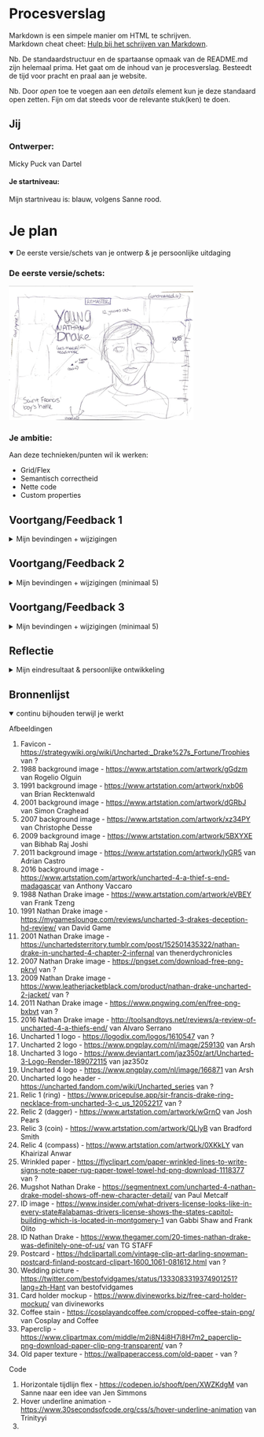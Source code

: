 # Procesverslag
Markdown is een simpele manier om HTML te schrijven.  
Markdown cheat cheet: [Hulp bij het schrijven van Markdown](https://github.com/adam-p/markdown-here/wiki/Markdown-Cheatsheet).

Nb. De standaardstructuur en de spartaanse opmaak van de README.md zijn helemaal prima. Het gaat om de inhoud van je procesverslag. Besteedt de tijd voor pracht en praal aan je website.

Nb. Door *open* toe te voegen aan een *details* element kun je deze standaard open zetten. Fijn om dat steeds voor de relevante stuk(ken) te doen.





## Jij

### Ontwerper:
Micky Puck van Dartel

#### Je startniveau:
Mijn startniveau is: blauw, volgens Sanne rood.





# Je plan

<details open>
  <summary>De eerste versie/schets van je ontwerp & je persoonlijke uitdaging</summary>

  ### De eerste versie/schets:
  <img src="readme-images/schets1.jpg" width="375px" alt="eerste versie/schets">


  ### Je ambitie:
  Aan deze technieken/punten wil ik werken:
  - Grid/Flex
  - Semantisch correctheid
  - Nette code
  - Custom properties

</details>




## Voortgang/Feedback 1

<details>
  <summary>Mijn bevindingen + wijzigingen</summary>

  ### Bevinding 1:
  <img src="readme-images/schets1.jpg" width="375px" alt="eerste schets">
  Jeremy leek het handig om ook de game te vermelden waar de Nathan Drake in voor komt en het jaartal.

  #### oplossing:
  Ik heb dit nog niet gecodeerd, maar ga ik zeker proberen.

  #### update:
  Ik heb het jaartal en de welke game het is op de cover gezet van elk jaartal, zodat je het meteen duidelijk ziet.

  ### Bevinding 2:
  Een parallax effect zou heel cool zijn om hier voor te gebruiken. Ook door de timeline rechts op de pagina.

  #### oplossing:
  Ik heb dit nog niet gecodeerd, maar ga ik zeker proberen. Een parallax was al mijn idee, maar Jeremy had ook aangegeven dat ik dan de timeline rechts ook mee zou kunnen bewegen.

  #### update:
  Dit idee heb ik niet meer toegepast, omdat ik mijn idee had veranderd. We mogen maar 1 pagina gebruiken en dit idee had is samen bedacht met nog een andere pagina waarin het goed zou werken. Toen Sanne de horizontale 'tijdlijn' liet zien, kreeg ik opeens ideeën om daar iets mee toen en dat heb ik dus uiteindelijk gedaan.

  ### Bevinding 3:
  <img src="readme-images/schets2.jpg" width="375px" alt="tweede schets">
  Omdat ik best weinig zou css'en en dat wel een doel is, zei Jeremy dat ik het kompas in css zou kunnen maken

  #### oplossing:
  Ik heb dit nog niet gecodeerd, maar ga ik zeker proberen te doen!

  #### update:
  Ik heb uiteindelijk geen kompas in mijn ontwerp gedaan. De wereldkaart viel weg en een kompas was überhaupt een extraatje.

  ### Bevinding 4:
  <img src="readme-images/ontwerp1.png" width="375px" alt="eerste eerste ontwerp">
  Sanne had aangegeven dat er maar 1 pagina mag zijn. Ik zou een popup kunnen gebruiken voor de 'tweede' pagina, maar dat leek mij niet heel handig, want ik wil dat de popup dan een soort pagina wordt en ik heb het idee dat dat veel te moeilijk zou worden.

  #### oplossing:
  Deze pagina haal ik weg. Het wordt nu alleen de pagina die je ziet in mijn eerste schets. Die is ook meer advanced.

  ### Bevinding 5:
  Jeremy gaf aan dat ik misschien deze pagina in het klein zou kunnen weergeven op de andere pagina, sinds deze wegvalt. Zodat je weet waar de Nathan Drake zich bevind in de timeline.

  #### oplossing:
  Ik heb dit nog niet gecodeerd, maar ga ik zeker proberen.

  #### update:
  Ik heb de wereldkaart uiteindelijk uit mijn ontwerp gelaten, omdat het dan veel te vol werd op de website. Ook vond ik het niet meer veel toevoegen voor de tijdlijn, omdat hij veel reist.

</details>




## Voortgang/Feedback 2

<details>
  <summary>Mijn bevindingen + wijzigingen (minimaal 5)</summary>

  ### Bevinding 1:
  <img src="readme-images/responsiveness.png" width="375px" alt="responsiveness ontwerp">
  De website is nog niet helemaal responsive. De jaartallen blijven erg groot en bij een erg klein scherm overlappen de onderdelen raar over elkaar. - Zara

  #### oplossing:
  Ik ga de jaartallen waarschijnlijk met een media query responsive maken. En ik ga mij niet heel erg focussen op kleinere schermen. Ik maak de website een beetje responsive, ook door tijd tekort.

  #### update:

  ### Bevinding 2:
  <img src="readme-images/contrast1.png" width="375px" alt="contrast donkere achtergrond">
  <img src="readme-images/contrast2.png" width="375px" alt="contrast lichtere achtergrond">
  Voor de teksten moet ik letten op het contrast. - Zara

  #### oplossing:
  Ik heb het er ook met Sanne over gehad en ik ga nu een background toevoegen, voor beter contrast. Uncharted heeft 4 games met 4 verschillende menu stijlen. Ik ga die nu namaken en toevoegen aan de achtergrond van de tekst.

  #### update:

  ### Bevinding 3:
  Nog meer commentaar in de code weergeven. - Zara

  #### oplossing:
  Hier was ik nog niet aan toegekomen. Dit wilde ik zeker nog toepassen, niet alleen voor de voorwaarden maar ook voor mijzelf.

  ### Bevinding 4:
  Custom properties gebruiken. - Zara

  #### oplossing:
  Hier was ik nog niet aan toegekomen. Omdat het een voorwaarde is, moet ik dit nog even doen!

  ### Bevinding 5:
  Ik zou ook nog de game vermelden welke Nathan Drake in welke game voorkomt. - Zara

  #### oplossing:
  Ik heb het jaartal en de welke game het is op de cover gezet van elk jaartal, zodat je het meteen duidelijk ziet.

  ### Bevinding 6:
  Voor Sanne hoeft het niet perse, maar het is wel handig om nog voor een header te zorgen. Dit vind Google ook erg fijn.

  #### oplossing:
  Omdat de tijdlijn fullscreen is, vind ik het erg lelijk om nog ergens een header toe te voegen. Ik heb dit opgelost om de header na een paar seconde te laten verdwijnen nadat je op de website komt, zodat je wel weet waar de website over gaat.

  ### Bevinding 7:
  <img src="readme-images/mapjevoorbeeld1.png" width="375px" alt="mapje 1988">
  <img src="readme-images/mapjevoorbeeld2.png" width="375px" alt="mapje 1991">
  De mapjes met de tekst die verschijnen zijn misschien een beetje te groot. - Zara

  #### oplossing:
  Ik was al van plan het mapje wat kleiner te maken. De andere mapjes worden vervangen door andere voorwerpen.


</details>



## Voortgang/Feedback 3

<details>
  <summary>Mijn bevindingen + wijzigingen (minimaal 5)</summary>

  ### Bevinding 1:
  Omschrijving van wat er nog niet orde was (tekst en afbeeding(en)).

  #### oplossing:
  Beschrijving hoe je het hebt hebt opgelost of als het niet gelukt is hoe je het zou oplossen (tekst en afbeeding(en)).


  ### Bevinding 2:
  Omschrijving van wat er nog niet orde was (tekst en afbeeding(en)).

  #### oplossing:
  Beschrijving hoe je het hebt hebt opgelost of als het niet gelukt is hoe je het zou oplossen (tekst en afbeeding(en)).



  ### Bevinding 3:
  ...

</details>




## Reflectie

<details>
  <summary>Mijn eindresultaat & persoonlijke ontwikkeling</summary>

  ### Je uitkomst - karakteristiek screenshot(s):
  <img src="readme-images/dummy-plaatje.jpg" width="375px" alt="final ontwerp">


  ### Dit ging goed/Heb ik geleerd:
  Korte omschrijving met plaatje(s)

  <img src="readme-images/dummy-plaatje.jpg" width="375px" alt="top">


  ### Dit was lastig/Is niet gelukt:
  Korte omschrijving met plaatje(s)

  <img src="readme-images/dummy-plaatje.jpg" width="375px" alt="bummer">
</details>





## Bronnenlijst

<details open>
<summary>continu bijhouden terwijl je werkt</summary>

Afbeeldingen
1. Favicon - https://strategywiki.org/wiki/Uncharted:_Drake%27s_Fortune/Trophies van ?
2. 1988 background image - https://www.artstation.com/artwork/gGdzm van Rogelio Olguin
3. 1991 background image - https://www.artstation.com/artwork/nxb06 van Brian Recktenwald
4. 2001 background image - https://www.artstation.com/artwork/dGRbJ van Simon Craghead
5. 2007 background image - https://www.artstation.com/artwork/xz34PY van Christophe Desse
6. 2009 background image - https://www.artstation.com/artwork/5BXYXE van Bibhab Raj Joshi
7. 2011 background image - https://www.artstation.com/artwork/lyGR5 van Adrian Castro
8. 2016 background image - https://www.artstation.com/artwork/uncharted-4-a-thief-s-end-madagascar van Anthony Vaccaro
9. 1988 Nathan Drake image - https://www.artstation.com/artwork/eVBEY van Frank Tzeng
10. 1991 Nathan Drake image - https://mygameslounge.com/reviews/uncharted-3-drakes-deception-hd-review/ van David Game
11. 2001 Nathan Drake image - https://unchartedsterritory.tumblr.com/post/152501435322/nathan-drake-in-uncharted-4-chapter-2-infernal van thenerdychronicles
12. 2007 Nathan Drake image - https://pngset.com/download-free-png-pkrvl van ?
13. 2009 Nathan Drake image - https://www.leatherjacketblack.com/product/nathan-drake-uncharted-2-jacket/ van ?
14. 2011 Nathan Drake image - https://www.pngwing.com/en/free-png-bxbvt van ?
15. 2016 Nathan Drake image - http://toolsandtoys.net/reviews/a-review-of-uncharted-4-a-thiefs-end/ van Alvaro Serrano
16. Uncharted 1 logo - https://logodix.com/logos/1610547 van ?
17. Uncharted 2 logo - https://www.pngplay.com/nl/image/259130 van Arsh
18. Uncharted 3 logo - https://www.deviantart.com/jaz350z/art/Uncharted-3-Logo-Render-189072115 van jaz350z
19. Uncharted 4 logo - https://www.pngplay.com/nl/image/166871 van Arsh
20. Uncharted logo header - https://uncharted.fandom.com/wiki/Uncharted_series van ?
21. Relic 1 (ring) - https://www.pricepulse.app/sir-francis-drake-ring-necklace-from-uncharted-3-c_us_12052217 van ?
22. Relic 2 (dagger) - https://www.artstation.com/artwork/wGrnO van Josh Pears
23. Relic 3 (coin) - https://www.artstation.com/artwork/QLlyB van Bradford Smith
24. Relic 4 (compass) - https://www.artstation.com/artwork/0XKkLY van Khairizal Anwar
25. Wrinkled paper - https://flyclipart.com/paper-wrinkled-lines-to-write-signs-note-paper-rug-paper-towel-towel-hd-png-download-1118377 van ?
26. Mugshot Nathan Drake - https://segmentnext.com/uncharted-4-nathan-drake-model-shows-off-new-character-detail/ van Paul Metcalf
27. ID image - https://www.insider.com/what-drivers-license-looks-like-in-every-state#alabamas-drivers-license-shows-the-states-capitol-building-which-is-located-in-montgomery-1 van Gabbi Shaw and Frank Olito
28. ID Nathan Drake - https://www.thegamer.com/20-times-nathan-drake-was-definitely-one-of-us/ van TG STAFF
29. Postcard - https://hdclipartall.com/vintage-clip-art-darling-snowman-postcard-finland-postcard-clipart-1600_1061-081612.html van ?
30. Wedding picture - https://twitter.com/bestofvidgames/status/1333083319374901251?lang=zh-Hant van bestofvidgames
31. Card holder mockup - https://www.divineworks.biz/free-card-holder-mockup/ van divineworks
32. Coffee stain - https://cosplayandcoffee.com/cropped-coffee-stain-png/ van Cosplay and Coffee
33. Paperclip - https://www.clipartmax.com/middle/m2i8N4i8H7i8H7m2_paperclip-png-download-paper-clip-png-transparent/ van ?
34. Old paper texture - https://wallpaperaccess.com/old-paper - van ?



Code
1. Horizontale tijdlijn flex - https://codepen.io/shooft/pen/XWZKdgM van Sanne naar een idee van Jen Simmons
2. Hover underline animation - https://www.30secondsofcode.org/css/s/hover-underline-animation van Trinityyi
3.

</details>
